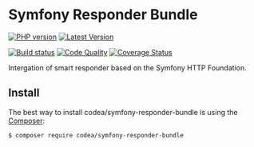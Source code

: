# Symfony Responder Bundle

[![PHP version](https://img.shields.io/packagist/php-v/codea/symfony-responder-bundle?style=flat-square)](http://php.net)
[![Latest Version](https://img.shields.io/packagist/v/codea/symfony-responder-bundle?style=flat-square)](https://packagist.org/packages/codea/symfony-responder-bundle)

[![Build status](https://img.shields.io/github/workflow/status/codea/symfony-responder-bundle/Tests?style=flat-square)](https://github.com/codea/symfony-responder-bundle/actions?query=workflow%3ATests)
[![Code Quality](https://img.shields.io/scrutinizer/quality/g/codea/symfony-responder-bundle?style=flat-square)](https://scrutinizer-ci.com/g/codea/symfony-responder-bundle/?branch=master)
[![Coverage Status](https://img.shields.io/coveralls/github/codea/symfony-responder-bundle?style=flat-square)](https://coveralls.io/github/codea/symfony-responder-bundle?branch=master)

Intergation of smart responder based on the Symfony HTTP Foundation.

Install
-------

The best way to install codea/symfony-responder-bundle is using the [Composer](http://getcomposer.org/):

```sh
$ composer require codea/symfony-responder-bundle
```

